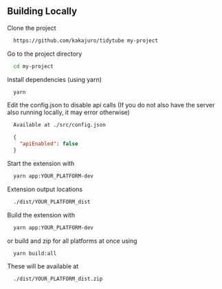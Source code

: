 ## Building Locally

Clone the project

```bash
  https://github.com/kakajuro/tidytube my-project
```

Go to the project directory

```bash
  cd my-project
```

Install dependencies (using yarn)

```bash
  yarn
```

Edit the config.json to disable api calls (If you do not also have the server also running locally, it may error otherwise)

```bash
  Available at ./src/config.json
```

```json
  {
    "apiEnabled": false
  }
```

Start the extension with

```bash
  yarn app:YOUR_PLATFORM-dev
```

Extension output locations

```bash
  ./dist/YOUR_PLATFORM_dist
```

Build the extension with

```bash
  yarn app:YOUR_PLATFORM-dev
```

or build and zip for all platforms at once using

```bash
  yarn build:all
```

These will be available at 

```bash
  ./dist/YOUR_PLATFORM_dist.zip
```
